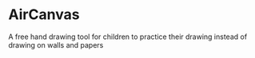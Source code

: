 # AirCanvas
A free hand drawing tool for children to practice their drawing instead of drawing on walls and papers
